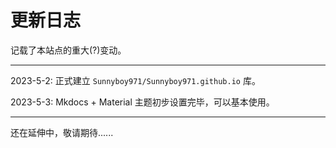 # 更新日志

记载了本站点的重大(?)变动。

---

2023-5-2: 正式建立 `Sunnyboy971/Sunnyboy971.github.io` 库。

2023-5-3: Mkdocs + Material 主题初步设置完毕，可以基本使用。

---

还在延伸中，敬请期待......

